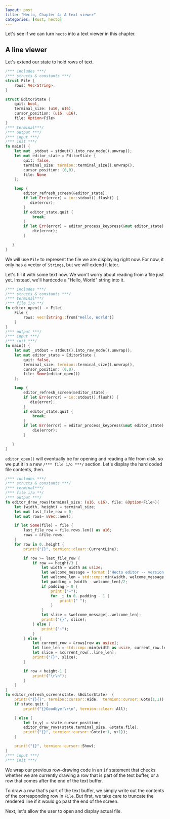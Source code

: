 ```yaml
---
layout: post
title: "Hecto, Chapter 4: A text viewer"
categories: [Rust, hecto]
---
```

Let's see if we can turn `hecto` into a text viewer in this chapter.

## A line viewer
Let's extend our state to hold rows of text.

```rust
/*** includes ***/
/*** structs & constants ***/
struct File {
    rows: Vec<String>,
}

struct EditorState {
    quit: bool,
    terminal_size: (u16, u16),
    cursor_position: (u16, u16),
    file: Option<File>
}
/*** terminal***/
/*** output ***/
/*** input ***/
/*** init ***/
fn main() {
    let mut _stdout = stdout().into_raw_mode().unwrap();
    let mut editor_state = EditorState {
        quit: false,
        terminal_size: termion::terminal_size().unwrap(),
        cursor_position: (0,0),
        file: None
    };

    loop {
        editor_refresh_screen(&editor_state);
        if let Err(error) = io::stdout().flush() {
           die(error);
        }
        if editor_state.quit {
            break;
        }
        if let Err(error) = editor_process_keypress(&mut editor_state) {
            die(error);
        }

   }
}
```

We will use `File` to represent the file we are displaying right now. For now, it only has a vector of `Strings`, but we will extend it later.

Let's fill it with some text now. We won't worry about reading from a file just yet. Instead, we'll hardcode a "Hello, World" string into it.

```rust
/*** includes ***/
/*** structs & constants ***/
/*** terminal***/
/*** file i/o **/
fn editor_open() -> File{
    File {
        rows: vec![String::from("Hello, World")]
    }
}
/*** output ***/
/*** input ***/
/*** init ***/
fn main() {
    let mut _stdout = stdout().into_raw_mode().unwrap();
    let mut editor_state = EditorState {
        quit: false,
        terminal_size: termion::terminal_size().unwrap(),
        cursor_position: (0,0),
        file: Some(editor_open())
    };

    loop {
        editor_refresh_screen(&editor_state);
        if let Err(error) = io::stdout().flush() {
           die(error);
        }
        if editor_state.quit {
            break;
        }
        if let Err(error) = editor_process_keypress(&mut editor_state) {
            die(error);
        }

   }
}
```

`editor_open()` will eventually be for opening and reading a file from disk, so we put it in a new `/*** file i/o ***/` section. Let's display the hard coded file contents, then.

```rust
/*** includes ***/
/*** structs & constants ***/
/*** terminal***/
/*** file i/o **/
/*** output ***/
fn editor_draw_rows(terminal_size: (u16, u16), file: &Option<File>){
    let (width, height) = terminal_size;
    let mut last_file_row = 0;
    let mut rows= &Vec::new();

    if let Some(file) = file {
        last_file_row = file.rows.len() as u16;
        rows = &file.rows;
    }
    for row in 0..height {
        print!("{}", termion::clear::CurrentLine);

        if row >= last_file_row {
            if row == height/3 {
                let width = width as usize;
                let welcome_message = format!("Hecto editor -- version {}", VERSION);
                let welcome_len = std::cmp::min(width, welcome_message.len());
                let padding = (width - welcome_len)/2;
                if padding > 0 {
                    print!("~");
                    for _i in 0..padding - 1 {
                        print!(" ");
                    }
                }
                let slice = &welcome_message[..welcome_len];
                print!("{}", slice);
            } else {
                print!("~");
            }
        } else {
            let current_row = &rows[row as usize];
            let line_len = std::cmp::min(width as usize, current_row.len() );
            let slice = &current_row[..line_len];
            print!("{}", slice);
        }

        if row < height-1 {
            print!("\r\n");
        }
    }
}
fn editor_refresh_screen(state: &EditorState)  {
    print!("{}{}", termion::cursor::Hide,  termion::cursor::Goto(1,1));
    if state.quit {
        print!("{}Goodbye!\r\n", termion::clear::All);

    } else {
        let (x,y) = state.cursor_position;
        editor_draw_rows(state.terminal_size, &state.file);
        print!("{}", termion::cursor::Goto(x+1, y+1));
    }

    print!("{}", termion::cursor::Show);
}
/*** input ***/
/*** init ***/
```

We wrap our previous row-drawing code in an `if` statement that checks whether we are currently drawing a row that is part of the text buffer, or a row that comes after the end of the text buffer.

To draw a row that's part of the text buffer, we simply write out the contents of the corresponding row in `File`. But first, we take care to truncate the rendered line if it would go past the end of the screen.

Next, let's allow the user to open and display actual file.